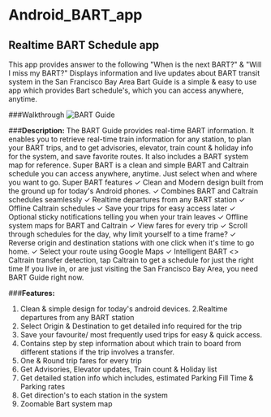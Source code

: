 # Android_BART_app
## Realtime BART Schedule app
This app provides answer to the following "When is the next BART?" & "Will I miss my BART?" Displays information and live updates about BART transit system in the San Francisco Bay Area Bart Guide is a simple & easy to use app which provides Bart schedule's, which you can access anywhere, anytime.

###Walkthrough
![BART Guide](BartGuide.gif)

###**Description:**
The BART Guide provides real-time BART information. It enables you to retrieve real-time train information for any station, to plan your BART trips, and to get advisories, elevator, train count & holiday info for the system, and save favorite routes. It also includes a BART system map for reference. Super BART is a clean and simple BART and Caltrain schedule you can access anywhere, anytime. Just select when and where you want to go. Super BART features ✓ Clean and Modern design built from the ground up for today's Android phones. ✓ Combines BART and Caltrain schedules seamlessly ✓ Realtime departures from any BART station ✓ Offline Caltrain schedules ✓ Save your trips for easy access later ✓ Optional sticky notifications telling you when your train leaves ✓ Offline system maps for BART and Caltrain ✓ View fares for every trip ✓ Scroll through schedules for the day, why limit yourself to a time frame? ✓ Reverse origin and destination stations with one click when it's time to go home. ✓ Select your route using Google Maps ✓ Intelligent BART <> Caltrain transfer detection, tap Caltrain to get a schedule for just the right time If you live in, or are just visiting the San Francisco Bay Area, you need BART Guide right now.

###**Features:**
  1. Clean & simple design for today's android devices.
  2.Realtime departures from any BART station
  3. Select Origin & Destination to get detailed info required for the trip
  4. Save your favourite/ most frequently used trips for easy & quick access.
  5. Contains step by step information about which train to board from different stations if the trip involves a transfer.
  6. One & Round trip fares for every trip
  7. Get Advisories, Elevator updates, Train count & Holiday list
  8. Get detailed station info which includes, estimated Parking Fill Time & Parking rates
  9. Get direction's to each station in the system
  10. Zoomable Bart system map
